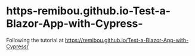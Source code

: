 # https-remibou.github.io-Test-a-Blazor-App-with-Cypress-
Following the tutorial at https://remibou.github.io/Test-a-Blazor-App-with-Cypress/
